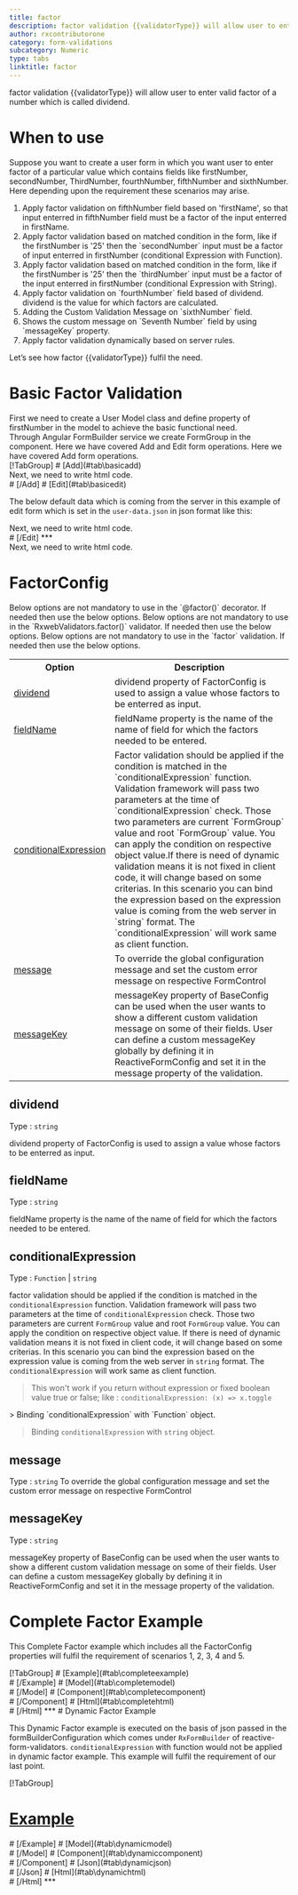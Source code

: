 ```yaml
---
title: factor 
description: factor validation {{validatorType}} will allow user to enter valid factor of a number which is called dividend.
author: rxcontributorone
category: form-validations
subcategory: Numeric
type: tabs
linktitle: factor
---
```


<div class="title-bar"><p>factor validation {{validatorType}} will allow user to enter valid factor of a number which is called dividend.</p></div>

# When to use
Suppose you want to create a user form in which you want user to enter factor of a particular value which contains fields like firstNumber, secondNumber, ThirdNumber, fourthNumber, fifthNumber and sixthNumber. Here depending upon the requirement these scenarios may arise.
<ol class='showHideElement'>
   <li>Apply factor validation on fifthNumber field based on 'firstName', so that input enterred in fifthNumber field must be a factor of the input enterred in firstName.</li>
   <li>Apply factor validation based on matched condition in the form, like if the firstNumber  is '25' then the `secondNumber` input must be a factor of input enterred in firstNumber (conditional Expression with Function).</li>
   <li>Apply factor validation based on matched condition in the form, like if the firstNumber  is '25' then the `thirdNumber` input must be a factor of the input enterred in firstNumber (conditional Expression with String).</li>
   <li>Apply factor validation on `fourthNumber` field based of dividend. dividend is the value for which factors are calculated.</li>
   <li>Adding the Custom Validation Message on `sixthNumber` field.</li>
   <li>Shows the custom message on `Seventh Number` field by using `messageKey` property.</li>
   <data-scope scope="['decorator','validator']">
      <li>Apply factor validation dynamically based on server rules.</li>
   </data-scope>
</ol>
Let’s see how factor {{validatorType}} fulfil the need.

# Basic Factor Validation

<data-scope scope="['decorator','template-driven-directives','template-driven-decorators']">
First we need to create a User Model class and define property of firstNumber in the model to achieve the basic functional need.
<div component="app-code" key="factor-add-model"></div> 
</data-scope>
Through Angular FormBuilder service we create FormGroup in the component.
<data-scope scope="['decorator']">
Here we have covered Add and Edit form operations. 
</data-scope>

<data-scope scope="['validator','template-driven-directives','template-driven-decorators']">
Here we have covered Add form operations. 
</data-scope>

<data-scope scope="['decorator']">
<div component="app-tabs" key="basic-operations"></div>
[!TabGroup]
# [Add](#tab\basicadd)
<div component="app-code" key="factor-add-component"></div> 
Next, we need to write html code.
<div component="app-code" key="factor-add-html"></div> 
<div component="app-example-runner" ref-component="app-factor-add"></div>
# [/Add]
# [Edit](#tab\basicedit)
<div component="app-code" key="factor-edit-component"></div> 

The below default data which is coming from the server in this example of edit form which is set in the `user-data.json` in json format like this:
<div component="app-code" key="data-json"></div> 
Next, we need to write html code.
<div component="app-code" key="factor-edit-html"></div> 
<div component="app-example-runner" ref-component="app-factor-edit"></div>
# [/Edit]
***
</data-scope>

<data-scope scope="['validator','template-driven-directives','template-driven-decorators']">
<div component="app-code" key="factor-add-component"></div> 
Next, we need to write html code.
<div component="app-code" key="factor-add-html"></div> 
<div component="app-example-runner" ref-component="app-factor-add"></div>
</data-scope>

# FactorConfig
<data-scope scope="['decorator']">
Below options are not mandatory to use in the `@factor()` decorator. If needed then use the below options.
</data-scope>
<data-scope scope="['validator']">
Below options are not mandatory to use in the `RxwebValidators.factor()` validator. If needed then use the below options.
</data-scope>
<data-scope scope="['template-driven-directives','template-driven-decorators']">
Below options are not mandatory to use in the `factor` validation. If needed then use the below options.
</data-scope>

<table class="table table-bordered table-striped showHideElement">
<tr><th>Option</th><th>Description</th></tr>
<tr><td><a href="#dividend" (click)='scrollTo("#dividend")' title="dividend">dividend</a></td><td>dividend property of FactorConfig is used to assign a value whose factors to be enterred as input.</td></tr>
<tr><td><a href="#fieldName" (click)='scrollTo("#fieldName")' title="fieldName">fieldName</a></td><td>fieldName property is the name of the name of field for which the factors needed to be entered.</td></tr>
<tr><td><a href="#conditionalExpression" (click)='scrollTo("#conditionalExpression")' title="conditionalExpression">conditionalExpression</a></td><td>Factor validation should be applied if the condition is matched in the `conditionalExpression` function. Validation framework will pass two parameters at the time of `conditionalExpression` check. Those two parameters are current `FormGroup` value and root `FormGroup` value. You can apply the condition on respective object value.If there is need of dynamic validation means it is not fixed in client code, it will change based on some criterias. In this scenario you can bind the expression based on the expression value is coming from the web server in `string` format. The `conditionalExpression` will work same as client function.</td></tr>
<tr><td><a href="#message" (click)='scrollTo("#message")' title="message">message</a></td><td>To override the global configuration message and set the custom error message on respective FormControl</td></tr>
<tr><td><a href="#messageKey" (click)='scrollTo("#messageKey")' title="messageKey">messageKey</a></td><td>messageKey property of BaseConfig can be used when the user wants to show a different custom validation message on some of their fields. User can define a custom messageKey globally by defining it in ReactiveFormConfig and set it in the message property of the validation.</td></tr>
</table>

## dividend 
Type :  `string` 

dividend property of FactorConfig is used to assign a value whose factors to be enterred as input.

<div component="app-code" key="factor-dividendExample-model"></div> 
<div component="app-example-runner" ref-component="app-factor-dividend" title="factor {{validatorType}} with dividend" key="dividend"></div>

## fieldName 
Type :  `string` 

fieldName property is the name of the name of field for which the factors needed to be entered.

<div component="app-code" key="factor-fieldNameExample-model"></div> 
<div component="app-example-runner" ref-component="app-factor-fieldName" title="factor {{validatorType}} with fieldName" key="fieldName"></div>

## conditionalExpression 
Type :  `Function`  |  `string` 

factor validation should be applied if the condition is matched in the `conditionalExpression` function. Validation framework will pass two parameters at the time of `conditionalExpression` check. Those two parameters are current `FormGroup` value and root `FormGroup` value. You can apply the condition on respective object value.
If there is need of dynamic validation means it is not fixed in client code, it will change based on some criterias. In this scenario you can bind the expression based on the expression value is coming from the web server in `string` format. The `conditionalExpression` will work same as client function.

> This won't work if you return without expression or fixed boolean value true or false; like : `conditionalExpression: (x) => x.toggle`
 
<data-scope scope="['validator','decorator']">
> Binding `conditionalExpression` with `Function` object.
<div component="app-code" key="factor-conditionalExpressionExampleFunction-model"></div> 
</data-scope>

> Binding `conditionalExpression` with `string` object.
<div component="app-code" key="factor-conditionalExpressionExampleString-model"></div> 

<div component="app-example-runner" ref-component="app-factor-conditionalExpression" title="factor {{validatorType}} with conditionalExpression" key="conditionalExpression"></div>

## message
Type :  `string` 
To override the global configuration message and set the custom error message on respective FormControl

<div component="app-code" key="factor-messageExample-model"></div> 
<div component="app-example-runner" ref-component="app-factor-message" title="factor {{validatorType}} with message" key="message"></div>

## messageKey
Type : `string`

messageKey property of BaseConfig can be used when the user wants to show a different custom validation message on some of their fields. User can define a custom messageKey globally by defining it in ReactiveFormConfig and set it in the message property of the validation.

<div component="app-code" key="factor-messageKeyExample-model"></div> 
<div component="app-example-runner" ref-component="app-factor-messageKey" title="factor {{validatorType}} with messageKey" key="messageKey"></div>

# Complete Factor Example

This Complete Factor example which includes all the FactorConfig properties will fulfil the requirement of scenarios 1, 2, 3, 4 and 5.

<div component="app-tabs" key="complete"></div>
[!TabGroup]
# [Example](#tab\completeexample)
<div component="app-example-runner" ref-component="app-factor-complete"></div>
# [/Example]
<data-scope scope="['decorator','template-driven-directives','template-driven-decorators']">
# [Model](#tab\completemodel)
<div component="app-code" key="factor-complete-model"></div> 
# [/Model]
</data-scope>
# [Component](#tab\completecomponent)
<div component="app-code" key="factor-complete-component"></div>
# [/Component]
# [Html](#tab\completehtml)
<div component="app-code" key="factor-complete-html"></div> 
# [/Html]
***

<data-scope scope="['decorator','validator']">
# Dynamic Factor Example

This Dynamic Factor example is executed on the basis of json passed in the formBuilderConfiguration which comes under `RxFormBuilder` of reactive-form-validators. `conditionalExpression` with function would not be applied in dynamic factor example. This example will fulfil the requirement of our last point.

<div component="app-tabs" key="dynamic"></div>

[!TabGroup]
# [Example](#tab\dynamicexample)
<div component="app-example-runner" ref-component="app-factor-dynamic"></div>
# [/Example]
<data-scope scope="['decorator']">
# [Model](#tab\dynamicmodel)
<div component="app-code" key="factor-dynamic-model"></div>
# [/Model]
</data-scope>
# [Component](#tab\dynamiccomponent)
<div component="app-code" key="factor-dynamic-component"></div>
# [/Component]
# [Json](#tab\dynamicjson)
<div component="app-code" key="factor-dynamic-json"></div>
# [/Json]
# [Html](#tab\dynamichtml)
<div component="app-code" key="factor-dynamic-html"></div> 
# [/Html]
***
</data-scope>
